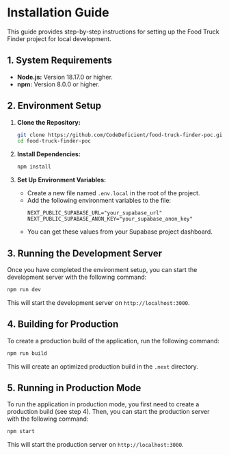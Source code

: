 # Installation Guide

This guide provides step-by-step instructions for setting up the Food Truck Finder project for local development.

## 1. System Requirements

-   **Node.js:** Version 18.17.0 or higher.
-   **npm:** Version 8.0.0 or higher.

## 2. Environment Setup

1.  **Clone the Repository:**
    ```bash
    git clone https://github.com/CodeDeficient/food-truck-finder-poc.git
    cd food-truck-finder-poc
    ```

2.  **Install Dependencies:**
    ```bash
    npm install
    ```

3.  **Set Up Environment Variables:**
    -   Create a new file named `.env.local` in the root of the project.
    -   Add the following environment variables to the file:
        ```
        NEXT_PUBLIC_SUPABASE_URL="your_supabase_url"
        NEXT_PUBLIC_SUPABASE_ANON_KEY="your_supabase_anon_key"
        ```
    -   You can get these values from your Supabase project dashboard.

## 3. Running the Development Server

Once you have completed the environment setup, you can start the development server with the following command:

```bash
npm run dev
```

This will start the development server on `http://localhost:3000`.

## 4. Building for Production

To create a production build of the application, run the following command:

```bash
npm run build
```

This will create an optimized production build in the `.next` directory.

## 5. Running in Production Mode

To run the application in production mode, you first need to create a production build (see step 4). Then, you can start the production server with the following command:

```bash
npm start
```

This will start the production server on `http://localhost:3000`.
